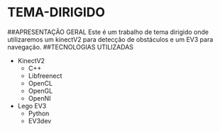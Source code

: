 # TEMA-DIRIGIDO
##APRESENTAÇÃO GERAL
Este é um trabalho de tema dirigido onde utilizaremos um kinectV2 para detecção de obstáculos e um EV3 para navegação.
##TECNOLOGIAS UTILIZADAS
- KinectV2
	- C++
	- Libfreenect
	- OpenCL
	- OpenGL
	- OpenNI
- Lego EV3
	- Python
	- EV3dev

